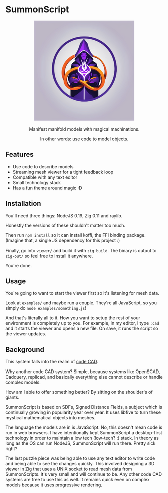 # SummonScript

<p align="center">
<img width="320" src="/logo.png" />
</p>
<p align="center">Manifest manifold models with magical machinations.</p>
<p align="center">In other words: use code to model objects.</p>

## Features

* Use code to describe models
* Streaming mesh viewer for a tight feedback loop
* Compatible with any text editor
* Small technology stack
* Has a fun theme around magic :D

## Installation

You'll need three things: NodeJS 0.19, Zig 0.11 and raylib.

Honestly the versions of these shouldn't matter too much.

Then run `npm install` so it can install koffi, the FFI binding package. (Imagine
that, a single JS dependency for this project :)

Finally, go into `viewer/` and build it with `zig build`. The binary is output to
`zig-out/` so feel free to install it anywhere.

You're done.

## Usage

You're going to want to start the viewer first so it's listening for mesh data.

Look at `examples/` and maybe run a couple. They're all JavaScript, so you simply
do `node examples/something.js`!

And that's literally all to it. How you want to setup the rest of your environment
is completely up to you. For example, in my editor, I type `:cad` and it starts
the viewer and opens a new file. On save, it runs the script so the viewer updates.

## Background

This system falls into the realm of [code CAD](https://learn.cadhub.xyz/blog/curated-code-cad/").

Why another code CAD system? Simple, because systems like OpenSCAD, Cadquery, replicad,
and basically everything else cannot describe or handle complex models.

How am I able to offer something better? By sitting on the shoulder's of giants.

SummonScript is based on SDFs, Signed Distance Fields, a subject which is continually
growing in popularity year over year. It uses libfive to turn these mystical mathematical
objects into meshes.

The language the models are in is JavaScript. No, this doesn't mean code is run
in web browsers. I have intentionally kept SummonScript a desktop-first technology
in order to maintain a low tech (low-tech? :) stack. In theory as long as the OS
can run NodeJS, SummonScript will run there. Pretty sick right?

The last puzzle piece was being able to use any text editor to write code and
being able to see the changes quickly. This involved designing a 3D viewer in Zig
that uses a UNIX socket to read mesh data from SummonScripts. It's very small and
will continue to be. Any other code CAD systems are free to use this as well. It
remains quick even on complex models because it uses progressive rendering.

